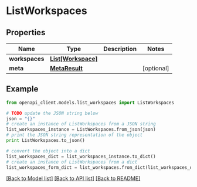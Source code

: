 # ListWorkspaces


## Properties
Name | Type | Description | Notes
------------ | ------------- | ------------- | -------------
**workspaces** | [**List[Workspace]**](Workspace.md) |  | 
**meta** | [**MetaResult**](MetaResult.md) |  | [optional] 

## Example

```python
from openapi_client.models.list_workspaces import ListWorkspaces

# TODO update the JSON string below
json = "{}"
# create an instance of ListWorkspaces from a JSON string
list_workspaces_instance = ListWorkspaces.from_json(json)
# print the JSON string representation of the object
print ListWorkspaces.to_json()

# convert the object into a dict
list_workspaces_dict = list_workspaces_instance.to_dict()
# create an instance of ListWorkspaces from a dict
list_workspaces_form_dict = list_workspaces.from_dict(list_workspaces_dict)
```
[[Back to Model list]](../README.md#documentation-for-models) [[Back to API list]](../README.md#documentation-for-api-endpoints) [[Back to README]](../README.md)


